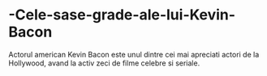 # -Cele-sase-grade-ale-lui-Kevin-Bacon
Actorul american Kevin Bacon este unul dintre cei mai apreciati actori de la Hollywood, avand la activ zeci de filme celebre si seriale.
